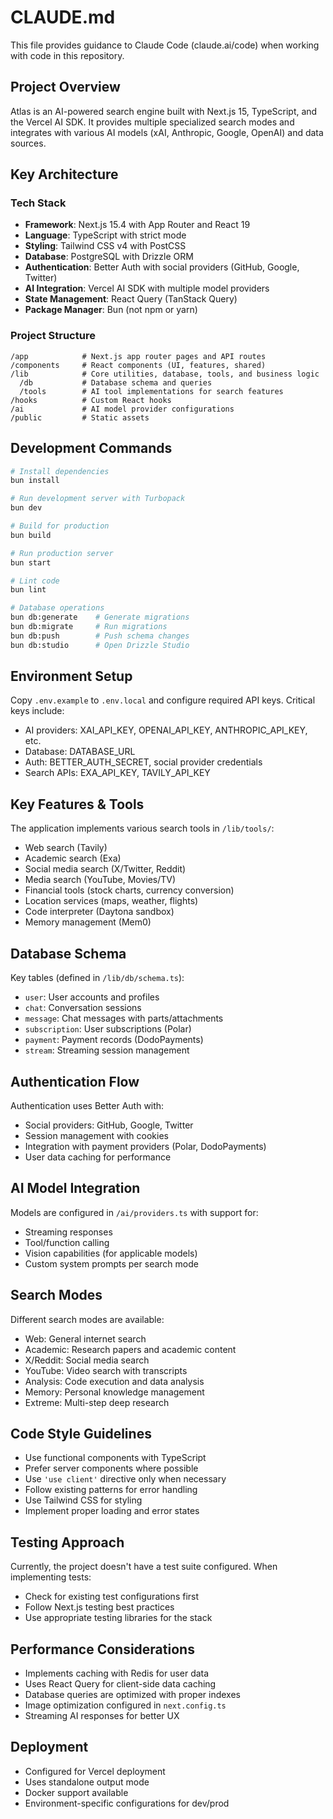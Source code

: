 # CLAUDE.md

This file provides guidance to Claude Code (claude.ai/code) when working with code in this repository.

## Project Overview

Atlas is an AI-powered search engine built with Next.js 15, TypeScript, and the Vercel AI SDK. It provides multiple specialized search modes and integrates with various AI models (xAI, Anthropic, Google, OpenAI) and data sources.

## Key Architecture

### Tech Stack
- **Framework**: Next.js 15.4 with App Router and React 19
- **Language**: TypeScript with strict mode
- **Styling**: Tailwind CSS v4 with PostCSS
- **Database**: PostgreSQL with Drizzle ORM
- **Authentication**: Better Auth with social providers (GitHub, Google, Twitter)
- **AI Integration**: Vercel AI SDK with multiple model providers
- **State Management**: React Query (TanStack Query)
- **Package Manager**: Bun (not npm or yarn)

### Project Structure
```
/app            # Next.js app router pages and API routes
/components     # React components (UI, features, shared)
/lib            # Core utilities, database, tools, and business logic
  /db           # Database schema and queries
  /tools        # AI tool implementations for search features
/hooks          # Custom React hooks
/ai             # AI model provider configurations
/public         # Static assets
```

## Development Commands

```bash
# Install dependencies
bun install

# Run development server with Turbopack
bun dev

# Build for production
bun build

# Run production server
bun start

# Lint code
bun lint

# Database operations
bun db:generate    # Generate migrations
bun db:migrate     # Run migrations
bun db:push        # Push schema changes
bun db:studio      # Open Drizzle Studio
```

## Environment Setup

Copy `.env.example` to `.env.local` and configure required API keys. Critical keys include:
- AI providers: XAI_API_KEY, OPENAI_API_KEY, ANTHROPIC_API_KEY, etc.
- Database: DATABASE_URL
- Auth: BETTER_AUTH_SECRET, social provider credentials
- Search APIs: EXA_API_KEY, TAVILY_API_KEY

## Key Features & Tools

The application implements various search tools in `/lib/tools/`:
- Web search (Tavily)
- Academic search (Exa)
- Social media search (X/Twitter, Reddit)
- Media search (YouTube, Movies/TV)
- Financial tools (stock charts, currency conversion)
- Location services (maps, weather, flights)
- Code interpreter (Daytona sandbox)
- Memory management (Mem0)

## Database Schema

Key tables (defined in `/lib/db/schema.ts`):
- `user`: User accounts and profiles
- `chat`: Conversation sessions
- `message`: Chat messages with parts/attachments
- `subscription`: User subscriptions (Polar)
- `payment`: Payment records (DodoPayments)
- `stream`: Streaming session management

## Authentication Flow

Authentication uses Better Auth with:
- Social providers: GitHub, Google, Twitter
- Session management with cookies
- Integration with payment providers (Polar, DodoPayments)
- User data caching for performance

## AI Model Integration

Models are configured in `/ai/providers.ts` with support for:
- Streaming responses
- Tool/function calling
- Vision capabilities (for applicable models)
- Custom system prompts per search mode

## Search Modes

Different search modes are available:
- Web: General internet search
- Academic: Research papers and academic content
- X/Reddit: Social media search
- YouTube: Video search with transcripts
- Analysis: Code execution and data analysis
- Memory: Personal knowledge management
- Extreme: Multi-step deep research

## Code Style Guidelines

- Use functional components with TypeScript
- Prefer server components where possible
- Use `'use client'` directive only when necessary
- Follow existing patterns for error handling
- Use Tailwind CSS for styling
- Implement proper loading and error states

## Testing Approach

Currently, the project doesn't have a test suite configured. When implementing tests:
- Check for existing test configurations first
- Follow Next.js testing best practices
- Use appropriate testing libraries for the stack

## Performance Considerations

- Implements caching with Redis for user data
- Uses React Query for client-side data caching
- Database queries are optimized with proper indexes
- Image optimization configured in `next.config.ts`
- Streaming AI responses for better UX

## Deployment

- Configured for Vercel deployment
- Uses standalone output mode
- Docker support available
- Environment-specific configurations for dev/prod